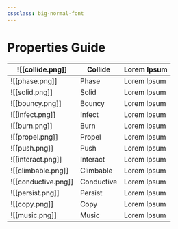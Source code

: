 ```yaml
---
cssclass: big-normal-font
---
```


# Properties Guide

| ![[collide.png]] | Collide | Lorem Ipsum |
| -- | -- | -- |
| ![[phase.png]] | Phase | Lorem Ipsum |
| ![[solid.png]] | Solid | Lorem Ipsum |
| ![[bouncy.png]] | Bouncy | Lorem Ipsum |
| ![[infect.png]] | Infect | Lorem Ipsum |
| ![[burn.png]] | Burn | Lorem Ipsum |
| ![[propel.png]] | Propel | Lorem Ipsum |
| ![[push.png]] | Push | Lorem Ipsum |
| ![[interact.png]] | Interact | Lorem Ipsum |
| ![[climbable.png]] | Climbable | Lorem Ipsum |
| ![[conductive.png]] | Conductive | Lorem Ipsum |
| ![[persist.png]] | Persist | Lorem Ipsum |
| ![[copy.png]] | Copy | Lorem Ipsum |
| ![[music.png]] | Music | Lorem Ipsum |



